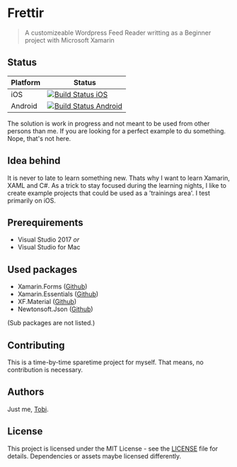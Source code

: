 # Frettir
> A customizeable Wordpress Feed Reader writting as a Beginner project with Microsoft Xamarin

## Status
|Platform | Status|
|---|---|
|iOS| [![Build Status iOS](https://tscholze.visualstudio.com/Frettir/_apis/build/status/Frettir-Xamarin.iOS-CI)](https://tscholze.visualstudio.com/Frettir/_build/latest?definitionId=3)|
|Android|[![Build Status Android](https://tscholze.visualstudio.com/Frettir/_apis/build/status/Frettir-Xamarin.Android-CI)](https://tscholze.visualstudio.com/Frettir/_build/latest?definitionId=2)|

The solution is work in progress and not meant to be used from other persons than me. If you are looking for a perfect example to du something. Nope, that's not here.

## Idea behind
It is never to late to learn something new. 
Thats why I want to learn Xamarin, XAML and C#. As a trick to stay focused during the learning nights, I like to create example projects that could be used as a 'trainings area'. I test primarily on iOS.

## Prerequirements
- Visual Studio 2017 *or*
- Visual Studio for Mac

## Used packages
- Xamarin.Forms ([Github](https://github.com/xamarin/Xamarin.Forms))
- Xamarin.Essentials ([Github](https://github.com/xamarin/Essentials))
- XF.Material ([Github](https://github.com/contrix09/XF-Material-Library))
- Newtonsoft.Json ([Github](https://github.com/JamesNK/Newtonsoft.Json))

(Sub packages are not listed.)


## Contributing

This is a time-by-time sparetime project for myself. That means, no contribution is necessary.

## Authors

Just me, [Tobi]([https://tscholze.github.io).

## License

This project is licensed under the MIT License - see the [LICENSE](LICENSE.md) file for details.
Dependencies or assets maybe licensed differently.


